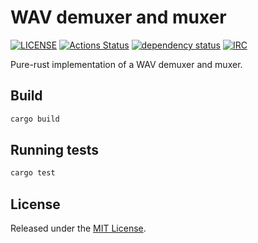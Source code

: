 # WAV demuxer and muxer

[![LICENSE](https://img.shields.io/badge/license-MIT-blue.svg)](LICENSE)
[![Actions Status](https://github.com/rust-av/wav/workflows/wav/badge.svg)](https://github.com/rust-av/wav/actions)
[![dependency status](https://deps.rs/repo/github/rust-av/rust-av/status.svg)](https://deps.rs/repo/github/rust-av/rust-av)
[![IRC](https://img.shields.io/badge/irc-%23rust--av-blue.svg)](http://webchat.freenode.net?channels=%23rust-av&uio=d4)

Pure-rust implementation of a WAV demuxer and muxer.

## Build

```bash
cargo build
```

## Running tests

```bash
cargo test
```

## License

Released under the [MIT License](LICENSE).
